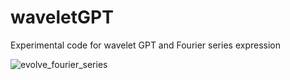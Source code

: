 # waveletGPT
Experimental code for wavelet GPT and Fourier series expression

![evolve_fourier_series](https://github.com/user-attachments/assets/426f7710-b5e5-40e0-90a1-1303fcf3c319)
